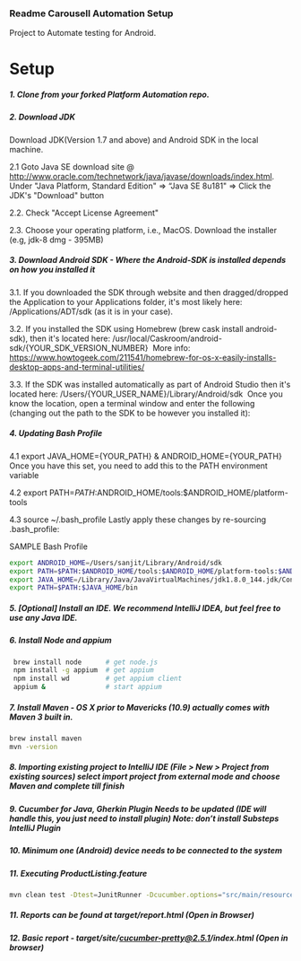 ### Readme Carousell Automation Setup


Project to Automate testing for Android.

Setup
=================

##### 1. Clone from your forked Platform Automation repo.

##### 2. Download JDK 

Download JDK(Version 1.7 and above) and Android SDK in the local machine.

2.1 Goto Java SE download site @ http://www.oracle.com/technetwork/java/javase/downloads/index.html. Under "Java Platform, Standard Edition" ⇒ “Java SE 8u181" ⇒ Click the JDK's "Download" button

2.2. Check "Accept License Agreement"

2.3. Choose your operating platform, i.e., MacOS. Download the installer (e.g, jdk-8 dmg - 395MB)

##### 3. Download Android SDK - Where the Android-SDK is installed depends on how you installed it

3.1. If you downloaded the SDK through website and then dragged/dropped the Application to your Applications folder, it's most likely here:  /Applications/ADT/sdk (as it is in your case). 

3.2. If you installed the SDK using Homebrew (brew cask install android-sdk), then it's located here: /usr/local/Caskroom/android-sdk/{YOUR_SDK_VERSION_NUMBER} 
More info: https://www.howtogeek.com/211541/homebrew-for-os-x-easily-installs-desktop-apps-and-terminal-utilities/

3.3. If the SDK was installed automatically as part of Android Studio then it's located here: /Users/{YOUR_USER_NAME}/Library/Android/sdk 
Once you know the location, open a terminal window and enter the following (changing out the path to the SDK to be however you installed it):

##### 4. Updating Bash Profile

4.1 export JAVA_HOME={YOUR_PATH}  & ANDROID_HOME={YOUR_PATH}
Once you have this set, you need to add this to the PATH environment variable

4.2 export PATH=$PATH:$ANDROID_HOME/tools:$ANDROID_HOME/platform-tools

4.3 source ~/.bash_profile
Lastly apply these changes by re-sourcing .bash_profile:

SAMPLE Bash Profile 

```bash
export ANDROID_HOME=/Users/sanjit/Library/Android/sdk
export PATH=$PATH:$ANDROID_HOME/tools:$ANDROID_HOME/platform-tools:$ANDROID_HOME/build-tools/22.0.1
export JAVA_HOME=/Library/Java/JavaVirtualMachines/jdk1.8.0_144.jdk/Contents/Home
export PATH=$PATH:$JAVA_HOME/bin
```

##### 5. [Optional] Install an IDE. We recommend IntelliJ IDEA, but feel free to use any Java IDE.


##### 6.  Install Node and appium

```bash
 brew install node      # get node.js
 npm install -g appium  # get appium
 npm install wd         # get appium client
 appium &               # start appium 
```

##### 7. Install Maven - OS X prior to Mavericks (10.9) actually comes with Maven 3 built in.

```bash 
brew install maven
mvn -version
```
##### 8. Importing existing project to IntelliJ IDE (File > New > Project from existing sources)  select import project from external mode and choose Maven and complete till finish

##### 9. Cucumber for Java, Gherkin Plugin Needs to be updated (IDE will handle this, you just need to install plugin) Note: don’t install Substeps IntelliJ Plugin 

##### 10. Minimum one (Android) device needs to be connected to the system

##### 11. Executing ProductListing.feature

```bash
mvn clean test -Dtest=JunitRunner -Dcucumber.options="src/main/resources/features/ --tags @carousell --plugin html:target/site/cucumber-pretty@2.5.1 --plugin json:target/result.json --plugin com.cucumber.listener.ExtentCucumberFormatter:target/report.html"
```
##### 11. Reports can be found at target/report.html (Open in Browser)

##### 12. Basic report - target/site/cucumber-pretty@2.5.1/index.html (Open in browser)

